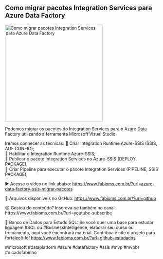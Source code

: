 ## Como migrar pacotes Integration Services para Azure Data Factory

<img src="https://fabioms.com.br//uploads/youtube/Slide19.png" alt="Como migrar pacotes Integration Services para Azure Data Factory" title="Azure Data Factory" width="320"/>

Podemos migrar os pacotes do Integration Services para o Azure Data Factory utilizando a ferramenta Microsoft Visual Studio.

Iremos conhecer as técnicas:
🔹 Criar Integration Runtime Azure-SSIS (SSIS, ADF CONFIG);  
🔹 Habilitar o Integration Runtime Azure-SSIS;  
🔹 Publicar o pacote Integration Services no Azure-SSIS (DEPLOY, PACKAGE);  
🔹 Criar Pipeline para executar o pacote Integration Services (PIPELINE, SSIS PACKAGE);  

▶️ Acesse o vídeo no link abaixo:
https://www.fabioms.com.br/?url=azure-data-factory-ssis-migrar-pacotes

📁 Arquivos disponíveis no GitHub:
https://www.fabioms.com.br/?url=github

😉 Gostou do conteúdo? Inscreva-se também no canal:
https://www.fabioms.com.br/?url=youtube-subscribe 

🎁 Banco de Dados para Estudo SQL:
Se você quer uma base para estudar liguagem #SQL ou #BusinessIntelligence, elaborar seu curso ou treinamento, aqui você encontrará material. 
Contribua e cite o projeto para fortalecê-lo!
https://www.fabioms.com.br/?url=github-estudados

#microsoft #dataplatform #azure #datafactory #ssis #mvp #mvpbr #dicadofabinho